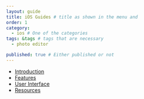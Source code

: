 ```yaml
---
layout: guide
title: iOS Guides # title as shown in the menu and 
order: 1
category: 
  - ios # One of the categories
tags: &tags # tags that are necessary
  - photo editor 

published: true # Either published or not 
---
```


- [Introduction](introduction)
- [Features](features)
- [User Interface](ui)
- [Resources](resources)
